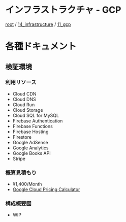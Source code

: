# インフラストラクチャ - GCP

[root](./../../../README.md) 
/ [14_infrastructure](./../README.md) 
/ [11_gcp](./README.md)

# 各種ドキュメント

## 検証環境

### 利用リソース

* Cloud CDN
* Cloud DNS
* Cloud Run
* Cloud Storage
* Cloud SQL for MySQL
* Firebase Authentication
* Firebase Functions
* Firebase Hosting
* Firestore
* Google AdSense
* Google Analytics
* Google Books API
* Stripe

### 概算見積もり

* ¥1,400/Month
* [Google Cloud Pricing Calculator](https://cloud.google.com/products/calculator/#id=29e79416-c2b1-47f0-a522-df691cda1bdd)

### 構成概要図

* WIP
